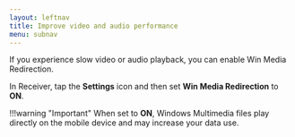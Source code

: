 ```yaml
---
layout: leftnav
title: Improve video and audio performance
menu: subnav
---
```


If you experience slow video or audio playback, you can enable Win Media Redirection.

In Receiver, tap the **Settings** icon and then set **Win Media Redirection** to **ON**.

!!!warning "Important"
		When set to **ON**, Windows Multimedia files play directly on the mobile device and may increase your data use.
		